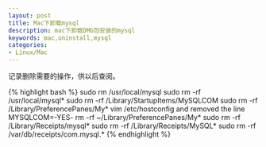 ```yaml
---
layout: post
title: Mac下卸载mysql
description: mac下卸载DMG包安装的mysql
keywords: mac,uninstall,mysql
categories:
- Linux/Mac
---
```


记录删除需要的操作，供以后查阅。

{% highlight bash %}
sudo rm /usr/local/mysql
sudo rm -rf /usr/local/mysql*
sudo rm -rf /Library/StartupItems/MySQLCOM
sudo rm -rf /Library/PreferencePanes/My*
vim /etc/hostconfig and removed the line MYSQLCOM=-YES-
rm -rf ~/Library/PreferencePanes/My*
sudo rm -rf /Library/Receipts/mysql*
sudo rm -rf /Library/Receipts/MySQL*
sudo rm -rf /var/db/receipts/com.mysql.*
{% endhighlight %}
